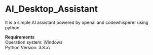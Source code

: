 # AI_Desktop_Assistant
It is a simple AI assistant powered by openai and codewhisperer using python

**Requirements**\
Operation system: Windows\
Python Version: 3.8.x\
